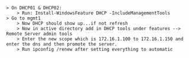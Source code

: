     > On DHCP01 & DHCP02:
        > Run: Install-WindowsFeature DHCP -IncludeManagementTools
    > Go to mgmt1
        > Now DHCP should show up...if not refresh
        > Now in active directory add in DHCP tools under features --> Remote Server admin tools
        > Enter the new scope which is 172.16.1.100 to 172.16.1.150 and enter the dns and then promote the server. 
        > Run ipconfig /renew after setting everything to automatic

